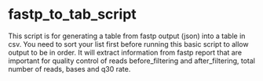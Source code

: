 # fastp_to_tab_script
This script is for generating a table from fastp output (json) into a table in csv. You need to sort your list first before running this basic script to allow output to be in order. It will extract information from fastp report that are important for quality control of reads before_filtering and after_filtering, total number of reads, bases and q30 rate. 
